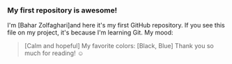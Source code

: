 ### My first repository is awesome!
I'm [Bahar  Zolfaghari]and here it's my first GitHub repository.
If you see this file on my project, it's because I'm learning Git.
My mood:
> [Calm and hopeful]
My favorite colors:
> [Black, Blue]
Thank you so much for reading! ☺